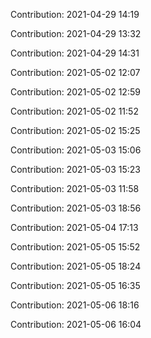 Contribution: 2021-04-29 14:19

Contribution: 2021-04-29 13:32

Contribution: 2021-04-29 14:31

Contribution: 2021-05-02 12:07

Contribution: 2021-05-02 12:59

Contribution: 2021-05-02 11:52

Contribution: 2021-05-02 15:25

Contribution: 2021-05-03 15:06

Contribution: 2021-05-03 15:23

Contribution: 2021-05-03 11:58

Contribution: 2021-05-03 18:56

Contribution: 2021-05-04 17:13

Contribution: 2021-05-05 15:52

Contribution: 2021-05-05 18:24

Contribution: 2021-05-05 16:35

Contribution: 2021-05-06 18:16

Contribution: 2021-05-06 16:04

